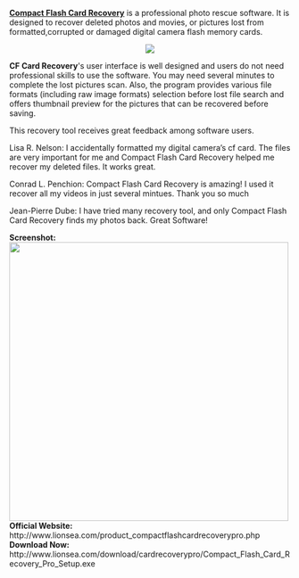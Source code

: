 <p><strong><a href="http://www.lionsea.com/product_compactflashcardrecoverypro.php">Compact Flash Card Recovery</a></strong> is a professional photo rescue software. It is designed to recover deleted photos and movies, or pictures lost from formatted,corrupted or damaged digital camera flash memory cards. </p>
<center><a href="http://www.lionsea.com/download/cardrecoverypro/Compact_Flash_Card_Recovery_Pro_Setup.exe"><img src="http://c.lionsea.net//smilelina/lina/downloadbutton_03.png" /></a></center>
<p><strong>CF Card Recovery</strong>'s user interface is well designed and users do not need professional skills to use the software. You may need several minutes to complete the lost pictures scan. Also, the program provides various file formats (including raw image formats) selection before lost file search and offers thumbnail preview for the pictures that can be recovered before saving. </p>
<p>This recovery tool receives great feedback among software users.</p>
<p>Lisa R. Nelson: I accidentally formatted my digital camera’s cf card. The files are very important for me and Compact Flash Card Recovery helped me recover my deleted files. It works great.</p>
<p>Conrad L. Penchion: Compact Flash Card Recovery is amazing! I used it recover all my videos in just several mintues. Thank you so much</p>
<p>Jean-Pierre Dube: I have tried many recovery tool, and only Compact Flash Card Recovery finds my photos back. Great Software!</p>
<strong>Screenshot:</strong><br />
<a href="http://www.lionsea.com/product_compactflashcardrecoverypro.php"><img src="http://www.lionsea.com/image/screenshots/compactflashcardrecoverypro/en/main2.png" width=500 heigh=400/></a><br />
<strong>Official Website:</strong> http://www.lionsea.com/product_compactflashcardrecoverypro.php<br />
<strong>Download Now:</strong> http://www.lionsea.com/download/cardrecoverypro/Compact_Flash_Card_Recovery_Pro_Setup.exe<br />
